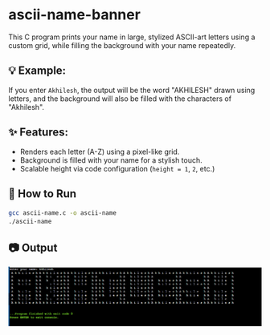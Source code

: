 # ascii-name-banner

This C program prints your name in large, stylized ASCII-art letters using a custom grid, while filling the background with your name repeatedly.

## 💡 Example:
If you enter `Akhilesh`, the output will be the word "AKHILESH" drawn using letters, and the background will also be filled with the characters of "Akhilesh".

## ✨ Features:
- Renders each letter (A-Z) using a pixel-like grid.
- Background is filled with your name for a stylish touch.
- Scalable height via code configuration (`height = 1`, `2`, etc.)

## 🚀 How to Run
```bash
gcc ascii-name.c -o ascii-name
./ascii-name
```


## 📷 Output

![Example Output](image.png)
